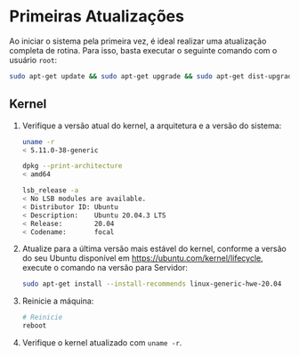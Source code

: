 # Primeiras Atualizações

Ao iniciar o sistema pela primeira vez, é ideal realizar uma atualização completa de rotina. Para isso, basta executar o seguinte comando com o usuário `root`:

```bash
sudo apt-get update && sudo apt-get upgrade && sudo apt-get dist-upgrade
```

## Kernel

1. Verifique a versão atual do kernel, a arquitetura e a versão do sistema:

   ```bash
   uname -r
   < 5.11.0-38-generic
   
   dpkg --print-architecture
   < amd64
   
   lsb_release -a
   < No LSB modules are available.
   < Distributor ID: Ubuntu
   < Description:    Ubuntu 20.04.3 LTS
   < Release:        20.04
   < Codename:       focal
   ```

2. Atualize para a última versão mais estável do kernel, conforme a versão do seu Ubuntu disponível em https://ubuntu.com/kernel/lifecycle, execute o comando na versão para Servidor:

   ```bash
   sudo apt-get install --install-recommends linux-generic-hwe-20.04
   ```

3. Reinicie a máquina:

   ```bash
   # Reinicie
   reboot
   ```

4. Verifique o kernel atualizado com `uname -r`.